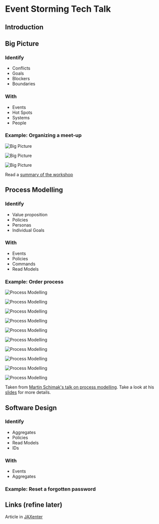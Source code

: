 # Event Storming Tech Talk

## Introduction

## Big Picture

### Identify

- Conflicts
- Goals
- Blockers
- Boundaries

### With

- Events
- Hot Spots
- Systems
- People

### Example: Organizing a meet-up

![Big Picture](big-picture-1.jpg)

![Big Picture](big-picture-2.jpg)

![Big Picture](big-picture-3.jpg)

Read a [summary of the workshop](https://medium.com/jugthde/domain-driven-design-renaissance-event-storming-a193db8ef887)

## Process Modelling

### Identify

- Value proposition
- Policies
- Personas
- Individual Goals

### With

- Events
- Policies
- Commands
- Read Models

### Example: Order process

![Process Modelling](process-modelling-01.jpg)

![Process Modelling](process-modelling-02.jpg)

![Process Modelling](process-modelling-03.jpg)

![Process Modelling](process-modelling-04.jpg)

![Process Modelling](process-modelling-05.jpg)

![Process Modelling](process-modelling-06.jpg)

![Process Modelling](process-modelling-07.jpg)

![Process Modelling](process-modelling-08.jpg)

![Process Modelling](process-modelling-09.jpg)

![Process Modelling](process-modelling-10.jpg)

Taken from [Martin Schimak's talk on process modelling](https://skillsmatter.com/skillscasts/11518-know-the-flow-events-commands-and-long-running-services). Take a look at his [slides](https://speakerdeck.com/martinschimak/ddd-exchange-london-2018-know-the-flow-events-commands-and-long-running-services) for more details.

## Software Design

### Identify

- Aggregates
- Policies
- Read Models
- IDs

### With

- Events
- Aggregates

### Example: Reset a forgotten password

## Links (refine later)

Article in [JAXenter](https://jaxenter.de/ddd-event-storming-50285)

